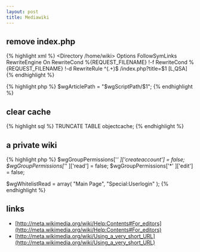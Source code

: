 ```yaml
---
layout: post
title: Mediawiki
---
```


## remove index.php

{% highlight xml %}
<Directory /home/wiki>
   Options FollowSymLinks
   RewriteEngine On
   RewriteCond %{REQUEST_FILENAME} !-f
   RewriteCond %{REQUEST_FILENAME} !-d
   RewriteRule ^(.+)$ /index.php?title=$1 [L,QSA]
</Directory>
{% endhighlight %}

{% highlight php %}
$wgArticlePath = "$wgScriptPath/$1";
{% endhighlight %}

## clear cache

{% highlight sql %}
 TRUNCATE TABLE objectcache;
{% endhighlight %}

## a private wiki

{% highlight php %}
$wgGroupPermissions['*'    ]['createaccount']   = false;
$wgGroupPermissions['*'    ]['read']            = false;
$wgGroupPermissions['*'    ]['edit']            = false;

$wgWhitelistRead = array( "Main Page", "Special:Userlogin" );
{% endhighlight %}

## links ##

* [http://meta.wikimedia.org/wiki/Help:Contents#For_editors](http://meta.wikimedia.org/wiki/Help:Contents#For_editors)
* [http://meta.wikimedia.org/wiki/Using_a_very_short_URL](http://meta.wikimedia.org/wiki/Using_a_very_short_URL)

